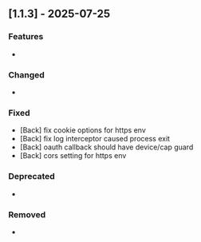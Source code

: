 ## [1.1.3] - 2025-07-25

### Features
-

### Changed
-

### Fixed
- [Back] fix cookie options for https env
- [Back] fix log interceptor caused process exit
- [Back] oauth callback should have device/cap guard
- [Back] cors setting for https env

### Deprecated
-

### Removed
-
